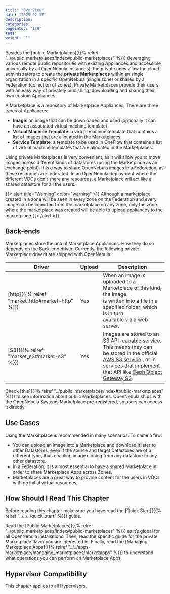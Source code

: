 ```yaml
---
title: "Overview"
date: "2025-02-17"
description:
categories:
pageintoc: "189"
tags:
weight: "1"
---
```


<a id="private-marketplace-overview"></a>

<!--# Overview -->

Besides the [public Marketplaces]({{% relref "../public_marketplaces/index#public-marketplaces" %}}) (leveraging various remote public repositories with existing Appliances and accessible universally by all OpenNebula instances), the private ones allow the cloud administrators to create the **private Marketplaces** within an single organization in a specific OpenNebula (single zone) or shared by a Federation (collection of zones). Private Marketplaces provide their users with an easy way of privately publishing, downloading and sharing their own custom Appliances.

A Marketplace is a repository of Marketplace Appliances. There are three types of Appliances:

- **Image**: an image that can be downloaded and used (optionally it can have an associated virtual machine template)
- **Virtual Machine Template**: a virtual machine template that contains a list of images that are allocated in the Marketplaces.
- **Service Template**: a template to be used in OneFlow that contains a list of virtual machine templates that are allocated in the Marketplaces.

Using private Marketplaces is very convenient, as it will allow you to move images across different kinds of datastores (using the Marketplace as an exchange point). It is a way to share OpenNebula images in a Federation, as these resources are federated. In an OpenNebula deployment where the different VDCs don’t share any resources, a Marketplace will act like a shared datastore for all the users.

{{< alert title="Warning" color="warning" >}}
Although a marketplace created in a zone will be seen in every zone on the Federation and every image can be imported from the marketplace on any zone, only the zone where the marketplace was created will be able to upload appliances to the marketplace.{{< /alert >}} 

## Back-ends

Marketplaces store the actual Marketplace Appliances. How they do so depends on the Back-end driver. Currently, the following private Marketplace drivers are shipped with OpenNebula:

| Driver                          | Upload   | Description                                                                                                                                                                                                                                                            |
|---------------------------------|----------|------------------------------------------------------------------------------------------------------------------------------------------------------------------------------------------------------------------------------------------------------------------------|
| [http]({{% relref "market_http#market-http" %}}) | Yes      | When an image is uploaded to a Marketplace of this kind, the image<br/>is written into a file in a specified folder, which is in turn<br/>available via a web server.                                                                                                  |
| [S3]({{% relref "market_s3#market-s3" %}})       | Yes      | Images are stored to an S3 API-capable service. This means they can<br/>be stored in the official [AWS S3 service](https://aws.amazon.com/s3/) , or in services that implement<br/>that API like [Ceph Object Gateway S3](https://docs.ceph.com/en/latest/radosgw/s3/) |

Check [this]({{% relref "../public_marketplaces/index#public-marketplaces" %}}) to see information about public Marketplaces. OpenNebula ships with the OpenNebula Systems Marketplace pre-registered, so users can access it directly.

## Use Cases

Using the Marketplace is recommended in many scenarios. To name a few:

* You can upload an image into a Marketplace and download it later to other Datastores, even if the source and target Datastores are of a different type, thus enabling image cloning from any datastore to any other datastore.
* In a Federation, it is almost essential to have a shared Marketplace in order to share Marketplace Apps across Zones.
* Marketplaces are a great way to provide content for the users in VDCs with no initial virtual resources.

## How Should I Read This Chapter

Before reading this chapter make sure you have read the [Quick Start]({{% relref "../../../quick_start" %}}) guide.

Read the [Public Marketplaces]({{% relref "../public_marketplaces/index#public-marketplaces" %}}) as it’s global for all OpenNebula installations. Then, read the specific guide for the private Marketplace flavor you are interested in. Finally, read the [Managing Marketplace Apps]({{% relref "../../apps-marketplace/managing_marketplaces/marketapps" %}}) to understand what operations you can perform on Marketplace Apps.

## Hypervisor Compatibility

This chapter applies to all Hypervisors.
